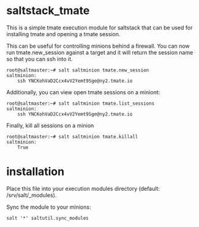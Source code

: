 # saltstack_tmate
This is a simple tmate execution module for saltstack that can be used for installing tmate and opening a tmate session.

This can be useful for controlling minions behind a firewall. You can now run tmate.new_session against a target and it will return the session name so that you can ssh into it.


```
root@saltmaster:~# salt saltminion tmate.new_session
saltminion:
    ssh YNCKohVaD2Ccx4vV2Yemt9Sge@ny2.tmate.io
```

Additionally, you can view open tmate sessions on a miniont:

```
root@saltmaster:~# salt saltminion tmate.list_sessions
saltminion:
    ssh YNCKohVaD2Ccx4vV2Yemt9Sge@ny2.tmate.io
```

Finally, kill all sessions on a minion

```
root@saltmaster:~# salt saltminion tmate.killall
saltminion:
    True
```


# installation

Place this file into your execution modules directory (default: /srv/salt/_modules).

Sync the module to your minions:

```
salt '*' saltutil.sync_modules
```
